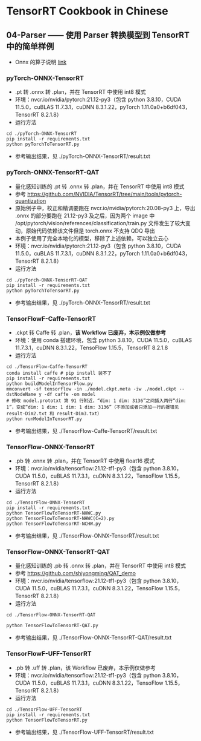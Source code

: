# TensorRT Cookbook in Chinese

## 04-Parser —— 使用 Parser 转换模型到 TensorRT 中的简单样例
+ Onnx 的算子说明 [link](https://github.com/onnx/onnx/blob/main/docs/Operators.md)

### pyTorch-ONNX-TensorRT
+ .pt 转 .onnx 转 .plan，并在 TensorRT 中使用 int8 模式
+ 环境：nvcr.io/nvidia/pytorch:21.12-py3（包含 python 3.8.10，CUDA 11.5.0，cuBLAS 11.7.3.1，cuDNN 8.3.1.22，pyTorch 1.11.0a0+b6df043，TensorRT 8.2.1.8）
+ 运行方法
```shell
cd ./pyTorch-ONNX-TensorRT
pip install -r requirements.txt
python pyTorchToTensorRT.py
```
+ 参考输出结果，见 ./pyTorch-ONNX-TensorRT/result.txt

### pyTorch-ONNX-TensorRT-QAT
+ 量化感知训练的 .pt 转 .onnx 转 .plan，并在 TensorRT 中使用 int8 模式
+ 参考 https://github.com/NVIDIA/TensorRT/tree/main/tools/pytorch-quantization
+ 原始例子中，校正和精调要跑在 nvcr.io/nvidia/pytorch:20.08-py3 上，导出 .onnx 的部分要跑在 21.12-py3 及之后，因为两个 image 中 /opt/pytorch/vision/references/classification/train.py 文件发生了较大变动，原始代码依赖该文件但是 torch.onnx 不支持 QDQ 导出
+ 本例子使用了完全本地化的模型，移除了上述依赖，可以独立云心
+ 环境：nvcr.io/nvidia/pytorch:21.12-py3（包含 python 3.8.10，CUDA 11.5.0，cuBLAS 11.7.3.1，cuDNN 8.3.1.22，pyTorch 1.11.0a0+b6df043，TensorRT 8.2.1.8）
+ 运行方法
```shell
cd ./pyTorch-ONNX-TensorRT-QAT
pip install -r requirements.txt
python pyTorchToTensorRT.py
```
+ 参考输出结果，见 ./pyTorch-ONNX-TensorRT/result.txt

### TensorFlowF-Caffe-TensorRT
+ .ckpt 转 Caffe 转 .plan，**该 Workflow 已废弃，本示例仅做参考**
+ 环境：使用 conda 搭建环境，包含 python 3.8.10，CUDA 11.5.0，cuBLAS 11.7.3.1，cuDNN 8.3.1.22，TensoFlow 1.15.5，TensorRT 8.2.1.8
+ 运行方法
```shell
cd ./TensorFlow-Caffe-TensorRT
conda install caffe # pip install 装不了
pip install -r requirements.txt
python buildModelInTensorFlow.py
mmconvert -sf tensorflow -in ./model.ckpt.meta -iw ./model.ckpt --dstNodeName y -df caffe -om model
# 修改 model.prototxt 第 91 行附近，“dim: 1 dim: 3136”之间插入两行“dim: 1”，变成“dim: 1 dim: 1 dim: 1 dim: 3136”（不添加或者只添加一行的报错见 result-Dim2.txt 和 result-Dim3.txt）
python runModelInTensorRT.py
```
+ 参考输出结果，见 ./TensorFlow-Caffe-TensorRT/result.txt

### TensorFlow-ONNX-TensorRT
+ .pb 转 .onnx 转 .plan，并在 TensorRT 中使用 float16 模式
+ 环境：nvcr.io/nvidia/tensorflow:21.12-tf1-py3（包含 python 3.8.10，CUDA 11.5.0，cuBLAS 11.7.3.1，cuDNN 8.3.1.22，TensoFlow 1.15.5，TensorRT 8.2.1.8）
+ 运行方法
```shell
cd ./TensorFlow-ONNX-TensorRT
pip install -r requirements.txt
python TensorFlowToTensorRT-NHWC.py
python TensorFlowToTensorRT-NHWC(C=2).py
python TensorFlowToTensorRT-NCHW.py
```
+ 参考输出结果，见 ./TensorFlow-ONNX-TensorRT/result.txt

### TensorFlow-ONNX-TensorRT-QAT
+ 量化感知训练的 .pb 转 .onnx 转 .plan，并在 TensorRT 中使用 int8 模式
+ 参考 https://github.com/shiyongming/QAT_demo
+ 环境：nvcr.io/nvidia/tensorflow:21.12-tf1-py3（包含 python 3.8.10，CUDA 11.5.0，cuBLAS 11.7.3.1，cuDNN 8.3.1.22，TensoFlow 1.15.5，TensorRT 8.2.1.8）
+ 运行方法
```shell
cd ./TensorFlow-ONNX-TensorRT-QAT

python TensorFlowToTensorRT-QAT.py
```
+ 参考输出结果，见 ./TensorFlow-ONNX-TensorRT-QAT/result.txt

### TensorFlowF-UFF-TensorRT
+ .pb 转 .uff 转 .plan，该 Workflow 已废弃，本示例仅做参考
+ 环境：nvcr.io/nvidia/tensorflow:21.12-tf1-py3（包含 python 3.8.10，CUDA 11.5.0，cuBLAS 11.7.3.1，cuDNN 8.3.1.22，TensoFlow 1.15.5，TensorRT 8.2.1.8）
+ 运行方法
```shell
cd ./TensorFlow-UFF-TensorRT
pip install -r requirements.txt
python TensorFlowToTensorRT.py
```
+ 参考输出结果，见 ./TensorFlow-UFF-TensorRT/result.txt

